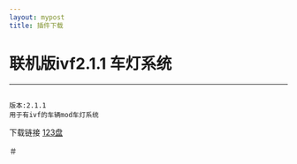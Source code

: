 ```yaml
---
layout: mypost
title: 插件下载
```
# 联机版ivf2.1.1 车灯系统

---
```

版本:2.1.1
用于有ivf的车辆mod车灯系统
```

下载链接
[123盘](https://www.123pan.com/s/B2GqVv-r86wd.html)

＃


